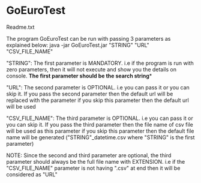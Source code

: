 GoEuroTest
==========
Readme.txt

The program GoEuroTest can be run with passing 3 parameters as explained below: 
java -jar GoEuroTest.jar "STRING" "URL" "CSV_FILE_NAME"

"STRING": The first parameter is MANDATORY. i.e if the program is run with zero parameters,
then it will not execute and show you the details on console.
****The first parameter should be the search string*****

"URL": The second parameter is OPTIONAL. i.e you can pass it or you can skip it. 
If you pass the second parameter then the default url will be replaced with the parameter
if you skip this parameter then the default url will be used

"CSV_FILE_NAME": The third parameter is OPTIONAL. i.e you can pass it or you can skip it. 
If you pass the third parameter then the file name of csv file will be used as this parameter 
if you skip this parameter then the default file name will be generated ("STRING"_datetime.csv where "STRING" is the first parameter)

NOTE:
Since the second and third parameter are optional, the third parameter should always be the full file name with EXTENSION. 
i.e if the "CSV_FILE_NAME" parameter is not having ".csv" at end then it will be considered as "URL"
